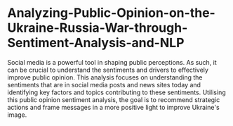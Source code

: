 # Analyzing-Public-Opinion-on-the-Ukraine-Russia-War-through-Sentiment-Analysis-and-NLP

Social media is a powerful tool in shaping public perceptions. As such, it
can be crucial to understand the sentiments and drivers to effectively
improve public opinion. This analysis focuses on understanding the
sentiments that are in social media posts and news sites today and
identifying key factors and topics contributing to these sentiments.
Utilising this public opinion sentiment analysis, the goal is to recommend
strategic actions and frame messages in a more positive light to improve
Ukraine's image.
